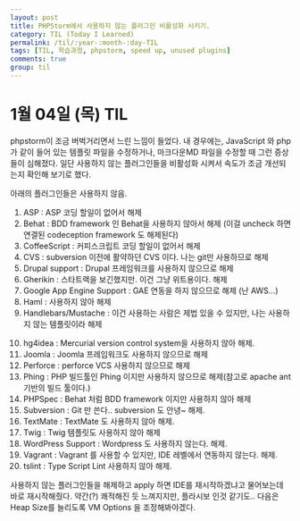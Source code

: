 ```yaml
---
layout: post
title: PHPStorm에서 사용하지 않는 플러그인 비활성화 시키기.
category: TIL (Today I Learned)
permalink: /til/:year-:month-:day-TIL
tags: [TIL, 학습과정, phpstorm, speed up, unused plugins]
comments: true
group: til
---
```


# 1월 04일 (목) TIL

phpstorm이 조금 버벅거리면서 느린 느낌이 들었다. 내 경우에는, JavaScript 와 php 가 같이 들어 있는 템플릿 파일을 수정하거나, 마크다운MD 파일을 수정할 때 그런 증상들이 심해졌다.
일단 사용하지 않는 플러그인들을 비활성화 시켜서 속도가 조금 개선되는지 확인해 보기로 했다.

아래의 플러그인들은 사용하지 않음.

1. ASP : ASP 코딩 할일이 없어서 해제
2. Behat : BDD framework 인 Behat을 사용하지 않아서 해제
 (이걸 uncheck 하면 연결된 codeception framework 도 해제된다)
3. CoffeeScript : 커피스크립트 코딩 할일이 없어서 해제
4. CVS : subversion 이전에 활약하던 CVS 이다. 나는 git만 사용하므로 해제
5. Drupal support : Drupal 프레임워크를 사용하지 않으므로 해제
6. Gherikin  : 스타트랙을 보긴했지만. 이건 그냥 위트용이다. 해제
7. Google App Engine Support : GAE 연동을 하지 않으므로 해제 (난 AWS...)
8. Haml : 사용하지 않아 해제
9. Handlebars/Mustache : 이건 사용하는 사람은 제법 있을 수 있지만, 나는 사용하지 않는 템플릿이라 해제
<!--more-->
10. hg4idea : Mercurial version control system을 사용하지 않아 해제.
11. Joomla : Joomla 프레임워크도 사용하지 않으므로 해제
12. Perforce : perforce VCS 사용하지 않으므로 해제
13. Phing : PHP 빌드툴인 Phing 이지만 사용하지 않으므로 해제(참고로 apache ant 기반의 빌드 툴이다.)
14. PHPSpec : Behat 처럼 BDD framework 이지만 사용하지 않아 해제
15. Subversion : Git 만 쓴다.. subversion 도 안녕~ 해제.
16. TextMate : TextMate 도 사용하지 않아 해제.
17. Twig : Twig 템플릿도 사용하지 않아 해제
18. WordPress Support : Wordpress 도 사용하지 않는다. 해제.
19. Vagrant : Vagrant 를 사용할 수 있지만, IDE 레벨에서 연동하지 않는다. 해제.
20. tslint : Type Script Lint 사용하지 않아 해제.

사용하지 않는 플러그인들을 해제하고 apply 하면 IDE를 재시작하겠냐고 물어보는데 바로 재시작해줬다.
약간(?) 쾌적해진 듯 느껴지지만, 플라시보 인것 같기도.. 다음은 Heap Size를 늘리도록 VM Options 을 조정해봐야겠다.
